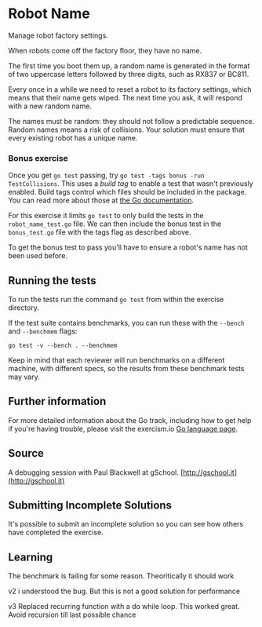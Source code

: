 # Robot Name

Manage robot factory settings.

When robots come off the factory floor, they have no name.

The first time you boot them up, a random name is generated in the format
of two uppercase letters followed by three digits, such as RX837 or BC811.

Every once in a while we need to reset a robot to its factory settings,
which means that their name gets wiped. The next time you ask, it will
respond with a new random name.

The names must be random: they should not follow a predictable sequence.
Random names means a risk of collisions. Your solution must ensure that
every existing robot has a unique name.

### Bonus exercise

Once you get `go test` passing, try `go test -tags bonus -run TestCollisions`.
This uses a *build tag* to enable a test that wasn't previously enabled. Build
tags control which files should be included in the package. You can read more
about those at [the Go documentation](https://golang.org/pkg/go/build/#hdr-Build_Constraints).

For this exercise it limits `go test` to only build the tests in the
`robot_name_test.go` file. We can then include the bonus test in the
`bonus_test.go` file with the tags flag as described above.

To get the bonus test to pass you'll have to ensure a robot's name has not been
used before.


## Running the tests

To run the tests run the command `go test` from within the exercise directory.

If the test suite contains benchmarks, you can run these with the `--bench` and `--benchmem`
flags:

    go test -v --bench . --benchmem

Keep in mind that each reviewer will run benchmarks on a different machine, with
different specs, so the results from these benchmark tests may vary.

## Further information

For more detailed information about the Go track, including how to get help if
you're having trouble, please visit the exercism.io [Go language page](http://exercism.io/languages/go/resources).

## Source

A debugging session with Paul Blackwell at gSchool. [http://gschool.it](http://gschool.it)

## Submitting Incomplete Solutions
It's possible to submit an incomplete solution so you can see how others have completed the exercise.


## Learning
The benchmark is failing for some reason. Theoritically it should work

v2 i understood the bug. But this is not a good solution for performance

v3 Replaced recurring function with a do while loop. This worked great. Avoid recursion till last possible chance